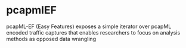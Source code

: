 # pcapmlEF
pcapML-EF (Easy Features) exposes a simple iterator over pcapML encoded traffic captures that enables researchers to focus on analysis methods as opposed data wrangling
